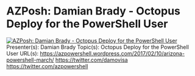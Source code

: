 ﻿# AZPosh: Damian Brady - Octopus Deploy for the PowerShell User

[![AZPosh: Damian Brady - Octopus Deploy for the PowerShell User](https://i4.ytimg.com/vi/7mQDqpkHCSk/hqdefault.jpg "AZPosh: Damian Brady - Octopus Deploy for the PowerShell User")](https://www.youtube.com/watch?v=7mQDqpkHCSk)
Presenter(s): Damian Brady
Topic(s): Octopus Deploy for the PowerShell User
URL(s): 
https://azpowershell.wordpress.com/2017/02/10/arizona-powershell-march/
https://twitter.com/damovisa
https://twitter.com/azpowershell


